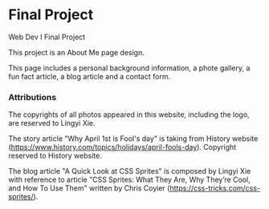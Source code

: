 # Final Project
Web Dev I Final Project

This project is an About Me page design.



This page includes a personal background information, a phote gallery, a fun fact article, a blog article and a contact form.

### Attributions

The copyrights of all photos appeared in this website, including the logo, are reserved to Lingyi Xie.

The story article "Why April 1st is Fool's day" is taking from History website (https://www.history.com/topics/holidays/april-fools-day). Copyright reserved to History website.

The blog article "A Quick Look at CSS Sprites" is composed by Lingyi Xie with reference to article "CSS Sprites: What They Are, Why They’re Cool, and How To Use Them" written by Chris Coyier (https://css-tricks.com/css-sprites/). 
